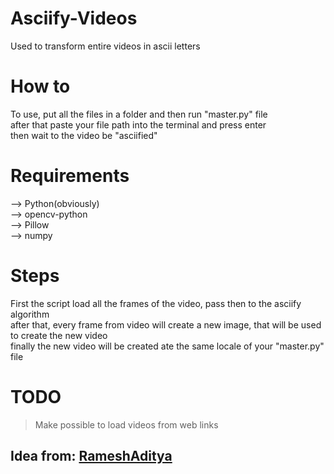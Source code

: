# Asciify-Videos
Used to transform entire videos in ascii letters

# How to
To use, put all the files in a folder and then run "master.py" file  
after that paste your file path into the terminal and press enter  
then wait to the video be "asciified"

# Requirements
--> Python(obviously)  
--> opencv-python  
--> Pillow  
--> numpy

# Steps
First the script load all the frames of the video, pass then to the asciify algorithm  
after that, every frame from video will create a new image, that will be used to create the new video  
finally the new video will be created ate the same locale of your "master.py" file

# TODO
> Make possible to load videos from web links


## Idea from: [RameshAditya](https://github.com/RameshAditya/asciify)
